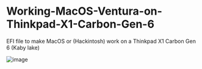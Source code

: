# Working-MacOS-Ventura-on-Thinkpad-X1-Carbon-Gen-6
EFI file to make MacOS or (Hackintosh) work on a Thinkpad X1 Carbon Gen 6 (Kaby lake)

![image](https://github.com/user-attachments/assets/52471165-992f-4591-b8ae-a3ed37254cc5)

